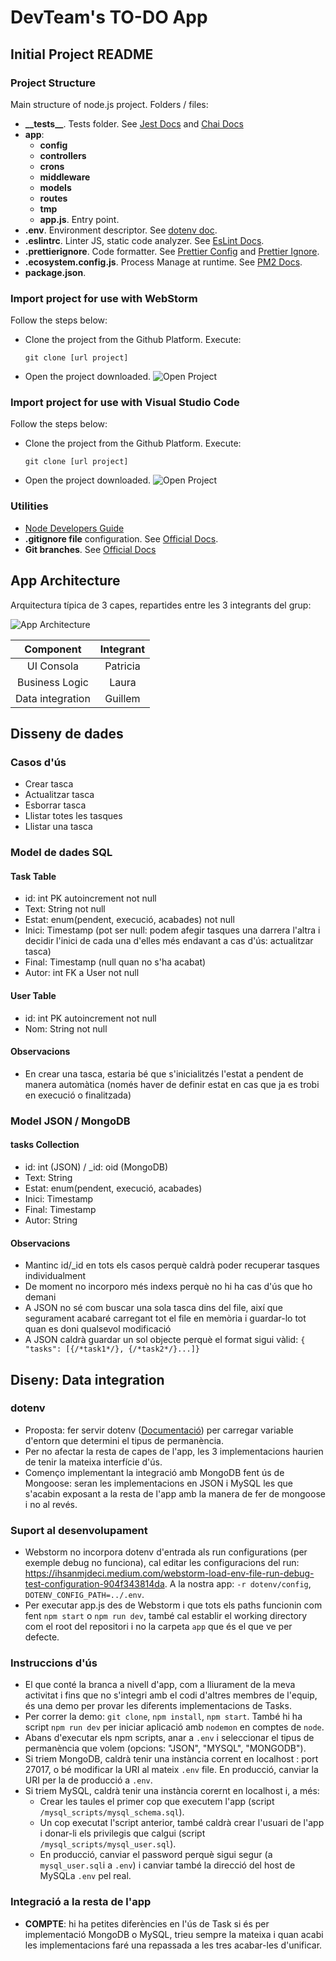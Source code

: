 
# DevTeam's TO-DO App

## Initial Project README

### Project Structure

Main structure of node.js project. Folders / files:

- <b>\_\_tests__</b>. Tests folder. See [Jest Docs](https://jestjs.io/es-ES/docs/configuration) and [Chai Docs](https://www.chaijs.com/)
- <b>app</b>:
    - <b>config</b>
    - <b>controllers</b>
    - <b>crons</b>
    - <b>middleware</b>
    - <b>models</b>
    - <b>routes</b>
    - <b>tmp</b>
    - <b>app.js</b>. Entry point.
- <b>.env</b>. Environment descriptor. See [dotenv doc](https://www.npmjs.com/package/dotenv).
- <b>.eslintrc</b>. Linter JS, static code analyzer. See [EsLint Docs](https://eslint.org/docs/user-guide/configuring/configuration-files).
- <b>.prettierignore</b>. Code formatter. See [Prettier Config](https://prettier.io/docs/en/configuration.html) and [Prettier Ignore](https://prettier.io/docs/en/ignore.html).
- <b>.ecosystem.config.js</b>. Process Manage at runtime. See [PM2 Docs](https://pm2.keymetrics.io/).
- <b>package.json</b>.

### Import project for use with WebStorm

Follow the steps below:
* Clone the project from the Github Platform. Execute:
  ```
  git clone [url project]
  ```
* Open the project downloaded.
![Open Project](img/webstorm_open.png)


### Import project for use with Visual Studio Code

Follow the steps below:
* Clone the project from the Github Platform. Execute:
  ```
  git clone [url project]
  ```
* Open the project downloaded.
  ![Open Project](img/VSC_open.png)


### Utilities

* [Node Developers Guide](https://nodejs.dev/learn)
* **.gitignore file** configuration. See [Official Docs](https://docs.github.com/en/get-started/getting-started-with-git/ignoring-files).
* **Git branches**. See [Official Docs](https://git-scm.com/book/en/v2/Git-Branching-Branches-in-a-Nutshell)

## App Architecture

Arquitectura típica de 3 capes, repartides entre les 3 integrants del grup:

![App Architecture](img/app_architecture.png)

|  **Component**   | **Integrant** |
|:----------------:|:-------------:|
|    UI Consola    |   Patricia    |
|  Business Logic  |     Laura     |
| Data integration |    Guillem    |


## Disseny de dades

### Casos d'ús
- Crear tasca
- Actualitzar tasca
- Esborrar tasca
- Llistar totes les tasques
- Llistar una tasca

### Model de dades SQL

#### Task Table
- id: int PK autoincrement not null
- Text: String not null
- Estat: enum(pendent, execució, acabades) not null
- Inici: Timestamp (pot ser null: podem afegir tasques una darrera l'altra i decidir l'inici de cada una d'elles més endavant a cas d'ús: actualitzar tasca)
- Final: Timestamp (null quan no s'ha acabat)
- Autor: int FK a User not null

#### User Table
  - id: int PK autoincrement not null
  - Nom: String not null

#### Observacions
- En crear una tasca, estaria bé que s'inicialitzés l'estat a pendent de manera automàtica (només haver de definir estat en cas que ja es trobi en execució o  finalitzada)

### Model JSON / MongoDB

#### tasks Collection
  - id: int (JSON) / _id: oid (MongoDB)
  - Text: String
  - Estat: enum(pendent, execució, acabades)
  - Inici: Timestamp
  - Final: Timestamp
  - Autor: String

#### Observacions
- Mantinc id/_id en tots els casos perquè caldrà poder recuperar tasques individualment
- De moment no incorporo més indexs perquè no hi ha cas d'ús que ho demani
- A JSON no sé com buscar una sola tasca dins del file, així que segurament acabaré carregant tot el file en memòria i guardar-lo tot quan es doni qualsevol modificació
- A JSON caldrà guardar un sol objecte perquè el format sigui vàlid: `{ "tasks": [{/*task1*/}, {/*task2*/}...]}`


## Diseny: Data integration

### dotenv

- Proposta: fer servir dotenv ([Documentació](#project-structure)) per carregar variable d'entorn que determini el tipus de permanència.
- Per no afectar la resta de capes de l'app, les 3 implementacions haurien de tenir la mateixa interfície d'ús.
- Començo implementant la integració amb MongoDB fent ús de Mongoose: seran les implementacions en JSON i MySQL les que s'acabin exposant a la resta de l'app amb la manera de fer de mongoose i no al revés.

### Suport al desenvolupament
- Webstorm no incorpora dotenv d'entrada als run configurations (per exemple debug no funciona), cal editar les configuracions del run: https://ihsanmjdeci.medium.com/webstorm-load-env-file-run-debug-test-configuration-904f343814da. A la nostra app: `-r dotenv/config`, `DOTENV_CONFIG_PATH=../.env`.
- Per executar app.js des de Webstorm i que tots els paths funcionin com fent `npm start` o `npm run dev`, també cal establir el working directory com el root del repositori i no la carpeta `app` que és el que ve per defecte.

### Instruccions d'ús
- El que conté la branca a nivell d'app, com a lliurament de la meva activitat i fins que no s'integri amb el codi d'altres membres de l'equip, és una demo per provar les diferents implementacions de Tasks.
- Per correr la demo: `git clone`, `npm install`, `npm start`. També hi ha script `npm run dev` per iniciar aplicació amb `nodemon` en comptes de `node`.
- Abans d'executar els npm scripts, anar a `.env` i seleccionar el tipus de permanència que volem (opcions: "JSON", "MYSQL", "MONGODB").
- Si triem MongoDB, caldrà tenir una instància corrent en localhost : port 27017, o bé modificar la URI al mateix `.env` file. En producció, canviar la URI per la de producció a `.env`.
- Si triem MySQL, caldrà tenir una instància corernt en localhost i, a més: 
  - Crear les taules el primer cop que executem l'app (script `/mysql_scripts/mysql_schema.sql`).
  - Un cop executat l'script anterior, també caldrà crear l'usuari de l'app i donar-li els privilegis que calgui (script `/mysql_scripts/mysql_user.sql`). 
  - En producció, canviar el password perquè sigui segur (a `mysql_user.sql`i a `.env`) i canviar també la direcció del host de MySQLa `.env` pel real.

### Integració a la resta de l'app
- **COMPTE**: hi ha petites diferències en l'ús de Task si és per implementació MongoDB o MySQL, trieu sempre la mateixa i quan acabi les implementacions faré una repassada a les tres acabar-les d'unificar.
